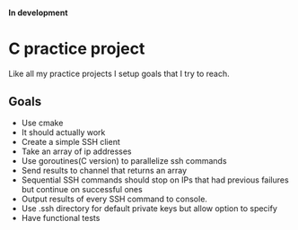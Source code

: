 #### In development

# C practice project

Like all my practice projects I setup goals that I try to reach.

## Goals
* Use cmake
* It should actually work
* Create a simple SSH client
* Take an array of ip addresses
* Use goroutines(C version) to parallelize ssh commands
* Send results to channel that returns an array
* Sequential SSH commands should stop on IPs that had previous failures but continue on successful ones
* Output results of every SSH command to console.
* Use .ssh directory for default private keys but allow option to specify
* Have functional tests
